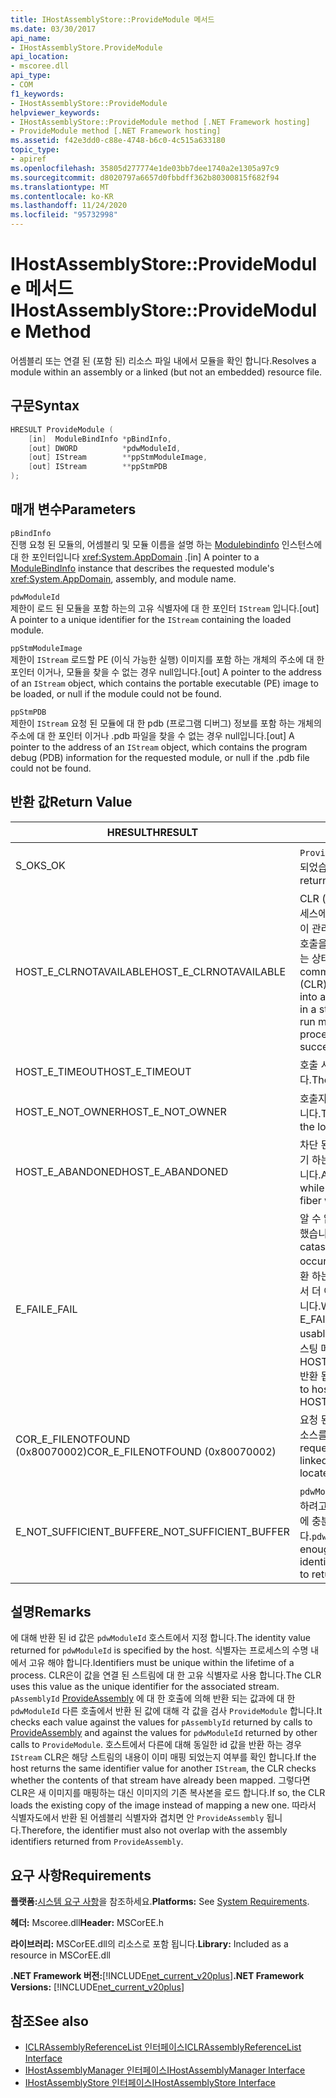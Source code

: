 ```yaml
---
title: IHostAssemblyStore::ProvideModule 메서드
ms.date: 03/30/2017
api_name:
- IHostAssemblyStore.ProvideModule
api_location:
- mscoree.dll
api_type:
- COM
f1_keywords:
- IHostAssemblyStore::ProvideModule
helpviewer_keywords:
- IHostAssemblyStore::ProvideModule method [.NET Framework hosting]
- ProvideModule method [.NET Framework hosting]
ms.assetid: f42e3dd0-c88e-4748-b6c0-4c515a633180
topic_type:
- apiref
ms.openlocfilehash: 35805d277774e1de03bb7dee1740a2e1305a97c9
ms.sourcegitcommit: d8020797a6657d0fbbdff362b80300815f682f94
ms.translationtype: MT
ms.contentlocale: ko-KR
ms.lasthandoff: 11/24/2020
ms.locfileid: "95732998"
---
```

# <a name="ihostassemblystoreprovidemodule-method"></a><span data-ttu-id="e2904-102">IHostAssemblyStore::ProvideModule 메서드</span><span class="sxs-lookup"><span data-stu-id="e2904-102">IHostAssemblyStore::ProvideModule Method</span></span>

<span data-ttu-id="e2904-103">어셈블리 또는 연결 된 (포함 된) 리소스 파일 내에서 모듈을 확인 합니다.</span><span class="sxs-lookup"><span data-stu-id="e2904-103">Resolves a module within an assembly or a linked (but not an embedded) resource file.</span></span>  
  
## <a name="syntax"></a><span data-ttu-id="e2904-104">구문</span><span class="sxs-lookup"><span data-stu-id="e2904-104">Syntax</span></span>  
  
```cpp  
HRESULT ProvideModule (  
    [in]  ModuleBindInfo *pBindInfo,  
    [out] DWORD          *pdwModuleId,  
    [out] IStream        **ppStmModuleImage,  
    [out] IStream        **ppStmPDB  
);  
```  
  
## <a name="parameters"></a><span data-ttu-id="e2904-105">매개 변수</span><span class="sxs-lookup"><span data-stu-id="e2904-105">Parameters</span></span>  

 `pBindInfo`  
 <span data-ttu-id="e2904-106">진행 요청 된 모듈의, 어셈블리 및 모듈 이름을 설명 하는 [Modulebindinfo](modulebindinfo-structure.md) 인스턴스에 대 한 포인터입니다 <xref:System.AppDomain> .</span><span class="sxs-lookup"><span data-stu-id="e2904-106">[in] A pointer to a [ModuleBindInfo](modulebindinfo-structure.md) instance that describes the requested module's <xref:System.AppDomain>, assembly, and module name.</span></span>  
  
 `pdwModuleId`  
 <span data-ttu-id="e2904-107">제한이 로드 된 모듈을 포함 하는의 고유 식별자에 대 한 포인터 `IStream` 입니다.</span><span class="sxs-lookup"><span data-stu-id="e2904-107">[out] A pointer to a unique identifier for the `IStream` containing the loaded module.</span></span>  
  
 `ppStmModuleImage`  
 <span data-ttu-id="e2904-108">제한이 `IStream` 로드할 PE (이식 가능한 실행) 이미지를 포함 하는 개체의 주소에 대 한 포인터 이거나, 모듈을 찾을 수 없는 경우 null입니다.</span><span class="sxs-lookup"><span data-stu-id="e2904-108">[out] A pointer to the address of an `IStream` object, which contains the portable executable (PE) image to be loaded, or null if the module could not be found.</span></span>  
  
 `ppStmPDB`  
 <span data-ttu-id="e2904-109">제한이 `IStream` 요청 된 모듈에 대 한 pdb (프로그램 디버그) 정보를 포함 하는 개체의 주소에 대 한 포인터 이거나 .pdb 파일을 찾을 수 없는 경우 null입니다.</span><span class="sxs-lookup"><span data-stu-id="e2904-109">[out] A pointer to the address of an `IStream` object, which contains the program debug (PDB) information for the requested module, or null if the .pdb file could not be found.</span></span>  
  
## <a name="return-value"></a><span data-ttu-id="e2904-110">반환 값</span><span class="sxs-lookup"><span data-stu-id="e2904-110">Return Value</span></span>  
  
|<span data-ttu-id="e2904-111">HRESULT</span><span class="sxs-lookup"><span data-stu-id="e2904-111">HRESULT</span></span>|<span data-ttu-id="e2904-112">설명</span><span class="sxs-lookup"><span data-stu-id="e2904-112">Description</span></span>|  
|-------------|-----------------|  
|<span data-ttu-id="e2904-113">S_OK</span><span class="sxs-lookup"><span data-stu-id="e2904-113">S_OK</span></span>|<span data-ttu-id="e2904-114">`ProvideModule` 성공적으로 반환 되었습니다.</span><span class="sxs-lookup"><span data-stu-id="e2904-114">`ProvideModule` returned successfully.</span></span>|  
|<span data-ttu-id="e2904-115">HOST_E_CLRNOTAVAILABLE</span><span class="sxs-lookup"><span data-stu-id="e2904-115">HOST_E_CLRNOTAVAILABLE</span></span>|<span data-ttu-id="e2904-116">CLR (공용 언어 런타임)이 프로세스에 로드 되지 않았거나 CLR이 관리 코드를 실행할 수 없거나 호출을 성공적으로 처리할 수 없는 상태에 있습니다.</span><span class="sxs-lookup"><span data-stu-id="e2904-116">The common language runtime (CLR) has not been loaded into a process, or the CLR is in a state in which it cannot run managed code or process the call successfully.</span></span>|  
|<span data-ttu-id="e2904-117">HOST_E_TIMEOUT</span><span class="sxs-lookup"><span data-stu-id="e2904-117">HOST_E_TIMEOUT</span></span>|<span data-ttu-id="e2904-118">호출 시간이 초과 되었습니다.</span><span class="sxs-lookup"><span data-stu-id="e2904-118">The call timed out.</span></span>|  
|<span data-ttu-id="e2904-119">HOST_E_NOT_OWNER</span><span class="sxs-lookup"><span data-stu-id="e2904-119">HOST_E_NOT_OWNER</span></span>|<span data-ttu-id="e2904-120">호출자가 잠금을 소유 하지 않습니다.</span><span class="sxs-lookup"><span data-stu-id="e2904-120">The caller does not own the lock.</span></span>|  
|<span data-ttu-id="e2904-121">HOST_E_ABANDONED</span><span class="sxs-lookup"><span data-stu-id="e2904-121">HOST_E_ABANDONED</span></span>|<span data-ttu-id="e2904-122">차단 된 스레드나 파이버에서 대기 하는 동안 이벤트를 취소 했습니다.</span><span class="sxs-lookup"><span data-stu-id="e2904-122">An event was canceled while a blocked thread or fiber was waiting on it.</span></span>|  
|<span data-ttu-id="e2904-123">E_FAIL</span><span class="sxs-lookup"><span data-stu-id="e2904-123">E_FAIL</span></span>|<span data-ttu-id="e2904-124">알 수 없는 치명적인 오류가 발생 했습니다.</span><span class="sxs-lookup"><span data-stu-id="e2904-124">An unknown catastrophic failure occurred.</span></span> <span data-ttu-id="e2904-125">메서드가 E_FAIL 반환 하는 경우 해당 프로세스 내에서 더 이상 CLR을 사용할 수 없습니다.</span><span class="sxs-lookup"><span data-stu-id="e2904-125">When a method returns E_FAIL, the CLR is no longer usable within the process.</span></span> <span data-ttu-id="e2904-126">호스팅 메서드를 이후에 호출 하면 HOST_E_CLRNOTAVAILABLE 반환 됩니다.</span><span class="sxs-lookup"><span data-stu-id="e2904-126">Subsequent calls to hosting methods return HOST_E_CLRNOTAVAILABLE.</span></span>|  
|<span data-ttu-id="e2904-127">COR_E_FILENOTFOUND (0x80070002)</span><span class="sxs-lookup"><span data-stu-id="e2904-127">COR_E_FILENOTFOUND (0x80070002)</span></span>|<span data-ttu-id="e2904-128">요청 된 어셈블리 또는 링크 된 리소스를 찾을 수 없습니다.</span><span class="sxs-lookup"><span data-stu-id="e2904-128">The requested assembly or linked resource could not be located.</span></span>|  
|<span data-ttu-id="e2904-129">E_NOT_SUFFICIENT_BUFFER</span><span class="sxs-lookup"><span data-stu-id="e2904-129">E_NOT_SUFFICIENT_BUFFER</span></span>|<span data-ttu-id="e2904-130">`pdwModuleId` 는 호스트가 반환 하려고 하는 식별자를 포함 하기에 충분 하지 않습니다.</span><span class="sxs-lookup"><span data-stu-id="e2904-130">`pdwModuleId` is not large enough to contain the identifier that the host wants to return.</span></span>|  
  
## <a name="remarks"></a><span data-ttu-id="e2904-131">설명</span><span class="sxs-lookup"><span data-stu-id="e2904-131">Remarks</span></span>  

 <span data-ttu-id="e2904-132">에 대해 반환 된 id 값은 `pdwModuleId` 호스트에서 지정 합니다.</span><span class="sxs-lookup"><span data-stu-id="e2904-132">The identity value returned for `pdwModuleId` is specified by the host.</span></span> <span data-ttu-id="e2904-133">식별자는 프로세스의 수명 내에서 고유 해야 합니다.</span><span class="sxs-lookup"><span data-stu-id="e2904-133">Identifiers must be unique within the lifetime of a process.</span></span> <span data-ttu-id="e2904-134">CLR은이 값을 연결 된 스트림에 대 한 고유 식별자로 사용 합니다.</span><span class="sxs-lookup"><span data-stu-id="e2904-134">The CLR uses this value as the unique identifier for the associated stream.</span></span> <span data-ttu-id="e2904-135">`pAssemblyId` [ProvideAssembly](ihostassemblystore-provideassembly-method.md) 에 대 한 호출에 의해 반환 되는 값과에 대 한 `pdwModuleId` 다른 호출에서 반환 된 값에 대해 각 값을 검사 `ProvideModule` 합니다.</span><span class="sxs-lookup"><span data-stu-id="e2904-135">It checks each value against the values for `pAssemblyId` returned by calls to [ProvideAssembly](ihostassemblystore-provideassembly-method.md) and against the values for `pdwModuleId` returned by other calls to `ProvideModule`.</span></span> <span data-ttu-id="e2904-136">호스트에서 다른에 대해 동일한 id 값을 반환 하는 경우 `IStream` CLR은 해당 스트림의 내용이 이미 매핑 되었는지 여부를 확인 합니다.</span><span class="sxs-lookup"><span data-stu-id="e2904-136">If the host returns the same identifier value for another `IStream`, the CLR checks whether the contents of that stream have already been mapped.</span></span> <span data-ttu-id="e2904-137">그렇다면 CLR은 새 이미지를 매핑하는 대신 이미지의 기존 복사본을 로드 합니다.</span><span class="sxs-lookup"><span data-stu-id="e2904-137">If so, the CLR loads the existing copy of the image instead of mapping a new one.</span></span> <span data-ttu-id="e2904-138">따라서 식별자도에서 반환 된 어셈블리 식별자와 겹치면 안 `ProvideAssembly` 됩니다.</span><span class="sxs-lookup"><span data-stu-id="e2904-138">Therefore, the identifier must also not overlap with the assembly identifiers returned from `ProvideAssembly`.</span></span>  
  
## <a name="requirements"></a><span data-ttu-id="e2904-139">요구 사항</span><span class="sxs-lookup"><span data-stu-id="e2904-139">Requirements</span></span>  

 <span data-ttu-id="e2904-140">**플랫폼:**[시스템 요구 사항](../../get-started/system-requirements.md)을 참조하세요.</span><span class="sxs-lookup"><span data-stu-id="e2904-140">**Platforms:** See [System Requirements](../../get-started/system-requirements.md).</span></span>  
  
 <span data-ttu-id="e2904-141">**헤더:** Mscoree.dll</span><span class="sxs-lookup"><span data-stu-id="e2904-141">**Header:** MSCorEE.h</span></span>  
  
 <span data-ttu-id="e2904-142">**라이브러리:** MSCorEE.dll의 리소스로 포함 됩니다.</span><span class="sxs-lookup"><span data-stu-id="e2904-142">**Library:** Included as a resource in MSCorEE.dll</span></span>  
  
 <span data-ttu-id="e2904-143">**.NET Framework 버전:**[!INCLUDE[net_current_v20plus](../../../../includes/net-current-v20plus-md.md)]</span><span class="sxs-lookup"><span data-stu-id="e2904-143">**.NET Framework Versions:** [!INCLUDE[net_current_v20plus](../../../../includes/net-current-v20plus-md.md)]</span></span>  
  
## <a name="see-also"></a><span data-ttu-id="e2904-144">참조</span><span class="sxs-lookup"><span data-stu-id="e2904-144">See also</span></span>

- [<span data-ttu-id="e2904-145">ICLRAssemblyReferenceList 인터페이스</span><span class="sxs-lookup"><span data-stu-id="e2904-145">ICLRAssemblyReferenceList Interface</span></span>](iclrassemblyreferencelist-interface.md)
- [<span data-ttu-id="e2904-146">IHostAssemblyManager 인터페이스</span><span class="sxs-lookup"><span data-stu-id="e2904-146">IHostAssemblyManager Interface</span></span>](ihostassemblymanager-interface.md)
- [<span data-ttu-id="e2904-147">IHostAssemblyStore 인터페이스</span><span class="sxs-lookup"><span data-stu-id="e2904-147">IHostAssemblyStore Interface</span></span>](ihostassemblystore-interface.md)
